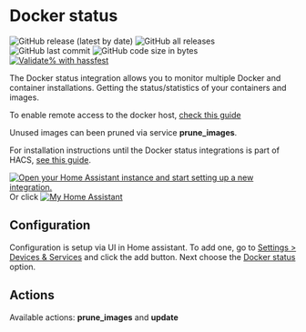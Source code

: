 # Docker status

![GitHub release (latest by date)](https://img.shields.io/github/v/release/kgn3400/docker_status)
![GitHub all releases](https://img.shields.io/github/downloads/kgn3400/docker_status/total)
![GitHub last commit](https://img.shields.io/github/last-commit/kgn3400/docker_status)
![GitHub code size in bytes](https://img.shields.io/github/languages/code-size/kgn3400/docker_status)
[![Validate% with hassfest](https://github.com/kgn3400/docker_status/workflows/Validate%20with%20hassfest/badge.svg)](https://github.com/kgn3400/docker_status/actions/workflows/hassfest.yaml)

The Docker status integration allows you to monitor multiple Docker and container installations. Getting the status/statistics of your containers and images.

To enable remote access to the docker host, [check this guide](https://docs.docker.com/engine/daemon/remote-access/)


Unused images can been pruned via service __prune_images__.

For installation instructions until the Docker status integrations is part of HACS, [see this guide](https://hacs.xyz/docs/faq/custom_repositories).

[![Open your Home Assistant instance and start setting up a new integration.](https://my.home-assistant.io/badges/config_flow_start.svg)](https://my.home-assistant.io/redirect/config_flow_start/?domain=docker_status)
Or click
[![My Home Assistant](https://img.shields.io/badge/Home%20Assistant-%2341BDF5.svg?style=flat&logo=home-assistant&label=Add%20to%20HACS)](https://my.home-assistant.io/redirect/hacs_repository/?owner=kgn3400&repository=docker_status&category=integration)

## Configuration

Configuration is setup via UI in Home assistant. To add one, go to [Settings > Devices & Services](https://my.home-assistant.io/redirect/integrations) and click the add button. Next choose the [Docker status](https://my.home-assistant.io/redirect/config_flow_start?domain=docker_status) option.

## Actions

Available actions: __prune_images__ and __update__
